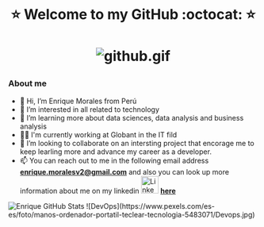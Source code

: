 <h1 align="center">⭐️ Welcome to my GitHub :octocat: ⭐️ <h1/>
<p align="center">
<img src="https://media.giphy.com/media/qgQUggAC3Pfv687qPC/giphy.gif" alt="github.gif" border="0">
<p/> 

### About me
- 👋 Hi, I’m Enrique Morales from Perú
- 👀 I’m interested in all related to technology
- 🌱 I’m learning more about data sciences, data analysis and business analysis
- 🐱‍🏍 I'm currently working at Globant in the IT fild
- 💞️ I’m looking to collaborate on an intersting project that encorage me to keep learling more and advance my career as a developer.
- 📫 You can reach out to me in the following email address **enrique.moralesv2@gmail.com** and also you can look up more information about me on my linkedin  <img src="https://cdn.jsdelivr.net/npm/simple-icons@v3/icons/linkedin.svg" alt="LinkedIn" width='35'>
    [**here**](https://www.linkedin.com/in/jos%C3%A9-enrique-morales-vite/"here")
   
 


<!---
enriquemoralesvite/enriquemoralesvite is a ✨ special ✨ repository because its `README.md` (this file) appears on your GitHub profile.
You can click the Preview link to take a look at your changes.
--->


<img src="https://github-readme-stats.vercel.app/api?username=enriquemoralesvite&show_icons=true&hide_border=true&count_private=true&theme=shades-of-red&icon_color=fad000" alt="Enrique GitHub Stats">
  ![DevOps](https://www.pexels.com/es-es/foto/manos-ordenador-portatil-teclear-tecnologia-5483071/Devops.jpg)
